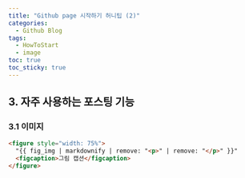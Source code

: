 ```yaml
---
title: "Github page 시작하기 허니팁 (2)"
categories:
  - Github Blog
tags:
  - HowToStart
  - image
toc: true
toc_sticky: true
---
```


## 3. 자주 사용하는 포스팅 기능

### 3.1 이미지

```html
<figure style="width: 75%">
  "{{ fig_img | markdownify | remove: "<p>" | remove: "</p>" }}"
  <figcaption>그림 캡션</figcaption>
</figure>
```